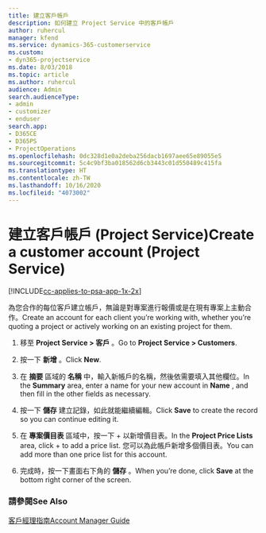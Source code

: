 ```yaml
---
title: 建立客戶帳戶
description: 如何建立 Project Service 中的客戶帳戶
author: ruhercul
manager: kfend
ms.service: dynamics-365-customerservice
ms.custom:
- dyn365-projectservice
ms.date: 8/03/2018
ms.topic: article
ms.author: ruhercul
audience: Admin
search.audienceType:
- admin
- customizer
- enduser
search.app:
- D365CE
- D365PS
- ProjectOperations
ms.openlocfilehash: 0dc328d1e0a2deba256dacb1697aee65e89055e5
ms.sourcegitcommit: 5c4c9bf3ba018562d6cb3443c01d550489c415fa
ms.translationtype: HT
ms.contentlocale: zh-TW
ms.lasthandoff: 10/16/2020
ms.locfileid: "4073002"
---
```

# <a name="create-a-customer-account-project-service"></a><span data-ttu-id="db13e-103">建立客戶帳戶 (Project Service)</span><span class="sxs-lookup"><span data-stu-id="db13e-103">Create a customer account (Project Service)</span></span>

[!INCLUDE[cc-applies-to-psa-app-1x-2x](../includes/cc-applies-to-psa-app-1x-2x.md)]

<span data-ttu-id="db13e-104">為您合作的每位客戶建立帳戶，無論是對專案進行報價或是在現有專案上主動合作。</span><span class="sxs-lookup"><span data-stu-id="db13e-104">Create an account for each client you’re working with, whether you’re quoting a project or actively working on an existing project for them.</span></span>  
  
1.  <span data-ttu-id="db13e-105">移至 **Project Service > 客戶** 。</span><span class="sxs-lookup"><span data-stu-id="db13e-105">Go to **Project Service > Customers**.</span></span>  
  
2.  <span data-ttu-id="db13e-106">按一下 **新增** 。</span><span class="sxs-lookup"><span data-stu-id="db13e-106">Click **New**.</span></span>  
  
3.  <span data-ttu-id="db13e-107">在 **摘要** 區域的 **名稱** 中，輸入新帳戶的名稱，然後依需要填入其他欄位。</span><span class="sxs-lookup"><span data-stu-id="db13e-107">In the **Summary** area, enter a name for your new account in **Name** , and then fill in the other fields as necessary.</span></span>  
  
4.  <span data-ttu-id="db13e-108">按一下 **儲存** 建立記錄，如此就能繼續編輯。</span><span class="sxs-lookup"><span data-stu-id="db13e-108">Click **Save** to create the record so you can continue editing it.</span></span>  
  
5.  <span data-ttu-id="db13e-109">在 **專案價目表** 區域中，按一下 + 以新增價目表。</span><span class="sxs-lookup"><span data-stu-id="db13e-109">In the **Project Price Lists** area, click + to add a price list.</span></span> <span data-ttu-id="db13e-110">您可以為此帳戶新增多個價目表。</span><span class="sxs-lookup"><span data-stu-id="db13e-110">You can add more than one price list for this account.</span></span>  
  
6.  <span data-ttu-id="db13e-111">完成時，按一下畫面右下角的 **儲存** 。</span><span class="sxs-lookup"><span data-stu-id="db13e-111">When you’re done, click **Save** at the bottom right corner of the screen.</span></span>  
  
### <a name="see-also"></a><span data-ttu-id="db13e-112">請參閱</span><span class="sxs-lookup"><span data-stu-id="db13e-112">See Also</span></span>  
 [<span data-ttu-id="db13e-113">客戶經理指南</span><span class="sxs-lookup"><span data-stu-id="db13e-113">Account Manager Guide</span></span>](../psa/account-manager-guide.md)

